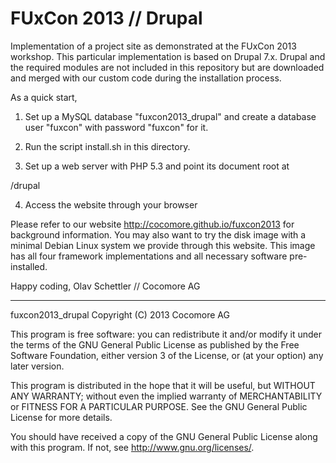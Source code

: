 FUxCon 2013 // Drupal
======================

Implementation of a project site as demonstrated at the FUxCon 2013 workshop.
This particular implementation is based on Drupal 7.x. Drupal and the required modules
are  not included in this repository but are downloaded and merged with our custom code
during the installation process.

As a quick start, 

1. Set up a MySQL database "fuxcon2013_drupal" and create a database user "fuxcon" with password "fuxcon" for it.

2. Run the script install.sh in this directory. 

3. Set up a web server with PHP 5.3 and point its document root at 

  <this directory>/drupal

4. Access the website through your browser 

Please refer to our website http://cocomore.github.io/fuxcon2013 for background information. You may also want to try the disk image with a minimal Debian Linux system we provide through this website. This image has all four framework implementations and all necessary software pre-installed.

Happy coding,
Olav Schettler // Cocomore AG


---
fuxcon2013_drupal Copyright (C) 2013 Cocomore AG

This program is free software: you can redistribute it and/or modify
it under the terms of the GNU General Public License as published by
the Free Software Foundation, either version 3 of the License, or
(at your option) any later version.

This program is distributed in the hope that it will be useful,
but WITHOUT ANY WARRANTY; without even the implied warranty of
MERCHANTABILITY or FITNESS FOR A PARTICULAR PURPOSE.  See the
GNU General Public License for more details.

You should have received a copy of the GNU General Public License
along with this program.  If not, see <http://www.gnu.org/licenses/>.
